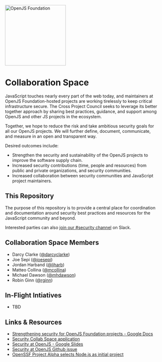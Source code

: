 <a href="https://openjsf.org">
  <picture>
    <source media="(prefers-color-scheme: dark)" srcset="https://raw.githubusercontent.com/openjs-foundation/artwork/main/openjs_foundation/openjs_foundation-logo-horizontal-color-dark_background.svg" />
    <img src="https://raw.githubusercontent.com/openjs-foundation/artwork/main/openjs_foundation/openjs_foundation-logo-horizontal-color.svg" width="200" alt="OpenJS Foundation" />
  </picture>
</a>

# Collaboration Space

JavaScript touches nearly every part of the web today, and maintainers at OpenJS Foundation-hosted projects are working tirelessly to keep critical infrastructure secure. The Cross Project Council seeks to leverage its better together approach by sharing best practices, guidance, and support among OpenJS and other JS projects in the ecosystem.

Together, we hope to reduce the risk and take ambitious security goals for all our OpenJS projects. We will further define, document, communicate, and measure in an open and transparent way.

Desired outcomes include:
- Strengthen the security and sustainability of the OpenJS projects to improve the software supply chain.
- Increased security contributions (time, people and resources) from public and private organizations, and security communities.
- Increased collaboration between security communities and JavaScript project maintainers.

## This Repository

The purpose of this repository is to provide a central place for coordination and documentation around security best practices and resources for the JavaScript community and beyond.

Interested parties can also [join our #security channel](https://communityinviter.com/apps/js-foundation/join-openjs-foundation-on-slack) on Slack.

## Collaboration Space Members
- Darcy Clarke ([@darcyclarke](https://github.com/darcyclarke))
- Joe Sepi ([@joesepi](https://github.com/joesepi))
- Jordan Harband ([@ljharb](https://github.com/ljharb))
- Matteo Collina ([@mcollina](https://github.com/mcollina))
- Michael Dawson ([@mhdawson](https://github.com/mhdawson))
- Robin Ginn ([@rginn](https://github.com/rginn))

## In-Flight Intiatives
- TBD

## Links & Resources
- [Strengthening security for OpenJS Foundation projects - Google Docs](https://docs.google.com/document/d/1TE_vTVm4SQwaI0V0PSL9U1RHk67LZBsISEnC-7NQ33Q/edit)
- [Security Collab Space application](https://docs.google.com/document/d/1plT_JVSE21_IgK_yElXbffyCPkHMvlQkVGX-Y6OKqSQ/edit)
- [Security at OpenJS - Google Slides](https://docs.google.com/presentation/d/1VCPlq1J-y8CTbPsljfOWB_nqAixrBeb6yO7vgDUzJrs/edit#slide=id.p2)
- [Security at OpenJS Github issue](https://github.com/openjs-foundation/cross-project-council/issues/826)
- [OpenSSF Project Alpha selects Node.js as initial project](https://openjsf.org/blog/2022/04/18/open-source-security-foundation-openssf-selects-node-js-as-initial-project-to-improve-supply-chain-security/)

